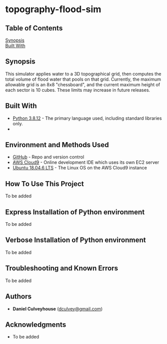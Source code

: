 # topography-flood-sim

## Table of Contents
[Synopsis](#synopsis)  
[Built With](#built-with)  

## Synopsis

This simulator applies water to a 3D topographical grid, then computes the total volume of flood water that pools on that grid. Currently, the maximum allowable grid is an 8x8 "chessboard", and the current maximum height of each sector is 10 cubes. These limits may increase in future releases.  

## Built With

* [Python 3.8.12](https://www.python.org/downloads/release/python-3812/) - The primary language used, including standard libraries only.
* 

## Environment and Methods Used
* [GitHub](https://github.com/) - Repo and version control
* [AWS Cloud9](https://aws.amazon.com/cloud9/) - Online development IDE which uses its own EC2 server 
* [Ubuntu 18.04.6 LTS](https://releases.ubuntu.com/18.04/) - The Linux OS on the AWS Cloud9 instance

## How To Use This Project

To be added 

## Express Installation of Python environment

To be added 

## Verbose Installation of Python environment

To be added

## Troubleshooting and Known Errors 

To be added

## Authors

* **Daniel Culveyhouse** (dculvey@gmail.com)

## Acknowledgments

* To be added 
